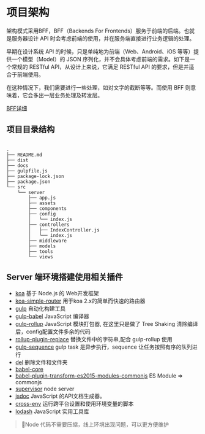 # 项目架构

架构模式采用BFF，BFF（Backends For Frontends）服务于前端的后端。也就是服务器设计 API 时会考虑前端的使用，并在服务端直接进行业务逻辑的处理。

早期在设计系统 API 的时候，只是单纯地为前端（Web、Android、iOS 等等）提供一个模型（Model）的 JSON 序列化，并不会具体考虑前端的需求。如下是一个常规的 RESTful API，从设计上来说，它满足 RESTful API 的要求，但是并适合于前端使用。

在这种情况下，我们需要进行一些处理，如对文字的截断等等。而使用 BFF 则意味着，它会多出一层业务处理及转发层。

[BFF详细](https://www.phodal.com/blog/architecture-101-bff-for-legacy-system-migrate/)

## 项目目录结构

```tree

.
├── README.md
├── dist
├── docs
├── gulpfile.js
├── package-lock.json
├── package.json
└── src
    └── server
        ├── app.js
        ├── assets
        ├── components
        ├── config
        │   └── index.js
        ├── controllers
        │   ├── IndexController.js
        │   └── index.js
        ├── middleware
        ├── models
        ├── tools
        └── views
```

## Server 端环境搭建使用相关插件

* [koa](https://www.npmjs.com/package/koa) 基于 Node.js 的 Web开发框架
* [koa-simple-router](https://www.npmjs.com/package/koa-simple-router) 用于koa 2.x的简单而快速的路由器
* [gulp](https://www.gulpjs.com.cn/) 自动化构建工具
* [gulp-babel](https://www.npmjs.com/package/gulp-babel) JavaScript 编译器
* [gulp-rollup](https://www.npmjs.com/package/gulp-rollup) JavaScript 模块打包器, 在这里只是做了 Tree Shaking 清除编译后，config配置文件多余的代码
* [rollup-plugin-replace](https://www.npmjs.com/package/rollup-plugin-replace) 替换文件中的字符串,配合 gulp-rollup 使用
* [gulp-sequence](https://www.npmjs.com/package/gulp-sequence) gulp task 是异步执行，sequence 让任务按照有序的队列进行
* [del](https://www.npmjs.com/package/del) 删除文件和文件夹
* [babel-core](https://www.npmjs.com/package/babel-core)
* [babel-plugin-transform-es2015-modules-commonjs](https://www.npmjs.com/package/babel-plugin-transform-es2015-modules-commonjs) ES Module => commonjs
* [supervisor](https://www.npmjs.com/package/supervisor) node server
* [jsdoc](https://www.npmjs.com/package/jsdoc) JavaScript 的API文档生成器。
* [cross-env](https://www.npmjs.com/package/cross-env) 运行跨平台设置和使用环境变量的脚本
* [lodash](https://www.npmjs.com/package/lodash) JavaScript 实用工具库

> Node 代码不需要压缩，线上环境出现问题，可以更方便维护
